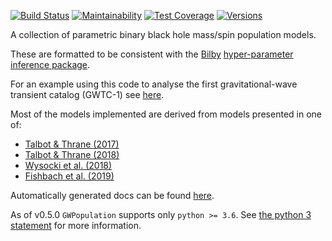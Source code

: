 [![Build Status](https://travis-ci.com/ColmTalbot/gwpopulation.svg?branch=master)](https://travis-ci.com/ColmTalbot/gwpopulation)
[![Maintainability](https://api.codeclimate.com/v1/badges/579536603e8e06466e63/maintainability)](https://codeclimate.com/github/ColmTalbot/gwpopulation/maintainability)
[![Test Coverage](https://api.codeclimate.com/v1/badges/579536603e8e06466e63/test_coverage)](https://codeclimate.com/github/ColmTalbot/gwpopulation/test_coverage) [![Versions](https://img.shields.io/pypi/pyversions/gwpopulation.svg)](https://pypi.org/project/gwpopulation/)

A collection of parametric binary black hole mass/spin population models.

These are formatted to be consistent with the [Bilby](https://git.ligo.org/lscsoft/bilby) [hyper-parameter inference package](https://lscsoft.docs.ligo.org/bilby/hyperparameters.html).

For an example using this code to analyse the first gravitational-wave transient catalog (GWTC-1) see [here](https://colab.research.google.com/github/ColmTalbot/gwpopulation/blob/master/examples/GWTC1.ipynb).

Most of the models implemented are derived from models presented in one of:
- [Talbot & Thrane (2017)](https://arxiv.org/abs/1704.08370)
- [Talbot & Thrane (2018)](https://arxiv.org/abs/1801.02699)
- [Wysocki et al. (2018)](https://arxiv.org/abs/1805.06442)
- [Fishbach et al. (2019)](https://arxiv.org/abs/1805.10270)

Automatically generated docs can be found [here](https://colmtalbot.github.io/gwpopulation/).

As of v0.5.0 `GWPopulation` supports only `python >= 3.6`.
See [the python 3 statement](https://python3statement.org/) for more information.
